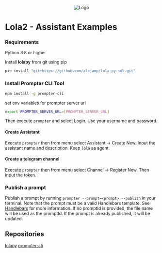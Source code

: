 
<p align="center">
  <img src="https://firebasestorage.googleapis.com/v0/b/numichat.appspot.com/o/Perf_Lola%2BH.way%20banner.png?alt=media&token=8a0dac42-1f76-4754-ac9c-40a93ba02125" alt="Logo">
</p>

# Lola2 - Assistant Examples

### Requirements

Python 3.8 or higher

Install **lolapy** from git using pip

```bash
pip install "git+https://github.com/alejamp/lola-py-sdk.git"
```

### Install Prompter CLI Tool

```bash
npm install -g prompter-cli
```

set env variables for prompter server url

```bash
export PROMPTER_SERVER_URL=[PROMPTER_SERVER_URL]
```

Then execute ```prompter``` and select Login. Use your username and password.

#### Create Assistant

Execute ```prompter``` then from menu select Assistant -> Create New. Input the assistant name and description. Keep `lola` as agent.

#### Create a telegram channel

Execute ```prompter``` then from menu select Channel -> Register New. Then input the token.

### Publish a prompt

Publish a prompt by running `prompter --prompt=<prompt> --publish` in your terminal. Note that the prompt must be a valid Handlebars template. See [Handlebars](https://handlebarsjs.com/) for more information.
If no promptId is provided, the file name will be used as the promptId. If the prompt is already published, it will be updated.



## Repositories

[lolapy](https://github.com/alejamp/lola-py-sdk)
[prompter-cli](https://github.com/alejamp/prompter-cli)
